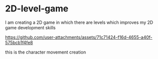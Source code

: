 # 2D-level-game
 I am creating a 2D game in which there are levels which improves my 2D game development skills

 


https://github.com/user-attachments/assets/71c71424-f16d-4655-a40f-575bcb1f4fe8

this is the character movement creation

